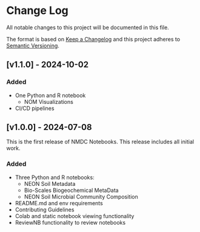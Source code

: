 # Change Log
All notable changes to this project will be documented in this file.
 
The format is based on [Keep a Changelog](http://keepachangelog.com/)
and this project adheres to [Semantic Versioning](http://semver.org/).

## [v1.1.0] - 2024-10-02

### Added
- One Python and R notebook
  - NOM Visualizations
- CI/CD pipelines

## [v1.0.0] - 2024-07-08
 
This is the first release of NMDC Notebooks. This release includes all 
initial work.
 
### Added
- Three Python and R notebooks:
   - NEON Soil Metadata
   - Bio-Scales Biogeochemical MetaData
  - NEON Soil Microbial Community Composition
- README.md and env requirements
- Contributing Guidelines
- Colab and static notebook viewing functionality
- ReviewNB functionality to review notebooks

 

